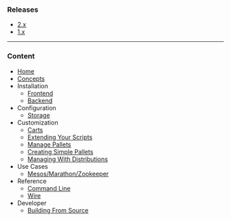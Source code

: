 ### Releases 

* [2.x](Home) 
* [1.x](1.x-Home)

***

### Content

* [Home](Home)
* [Concepts](Concepts)
* Installation
  * [Frontend](Frontend-Installation)
  * [Backend](Backend-Installation)
* Configuration
  * [Storage](Storage-Configuration)
* Customization
  * [Carts](Carts)
  * [Extending Your Scripts](Extend-Your-Scripts)
  * [Manage Pallets](Manage-Pallets)
  * [Creating Simple Pallets](Creating-Simple-(Package-based)-Pallets)
  * [Managing With Distributions](Manage-Distributions) 
* Use Cases
  * [Mesos/Marathon/Zookeeper](Mesos-Marathon-Zookeeper-Use-Case)
* Reference
  * [Command Line](Command-Line-Reference) 
  * [Wire](Wire-Reference)
* Developer
  * [Building From Source](Building-From-Source)

